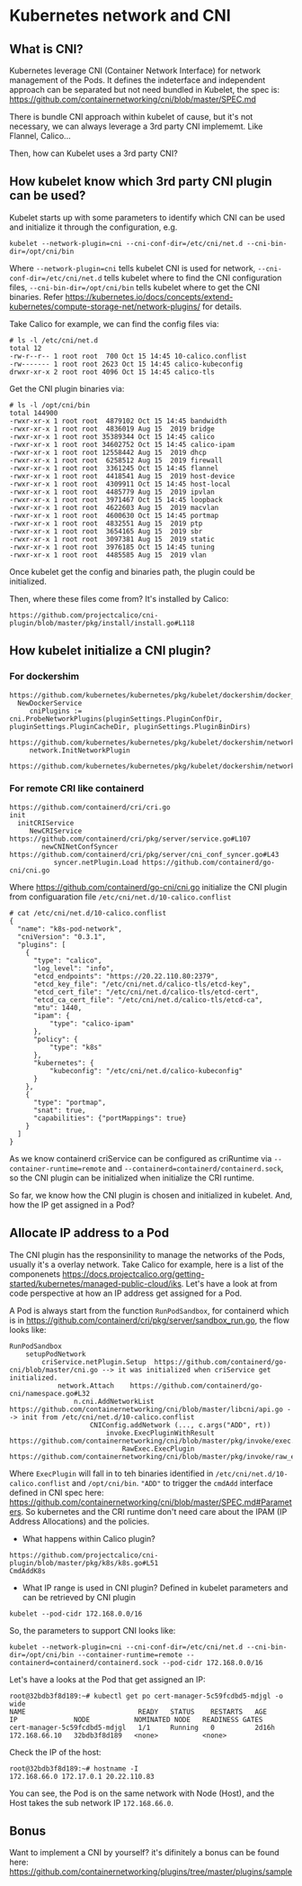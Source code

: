 
# Kubernetes network and CNI

## What is CNI?
Kubernetes leverage CNI (Container Network Interface) for network management of the Pods. It defines the indeterface and independent approach can be separated but not need bundled in Kubelet, the spec is: https://github.com/containernetworking/cni/blob/master/SPEC.md

There is bundle CNI approach within kubelet of cause, but it's not necessary, we can always leverage a 3rd party CNI implememt. Like Flannel, Calico...

Then, how can Kubelet uses a 3rd party CNI?

## How kubelet know which 3rd party CNI plugin can be used?

Kubelet starts up with some parameters to identify which CNI can be used and initialize it through the configuration, e.g.
```
kubelet --network-plugin=cni --cni-conf-dir=/etc/cni/net.d --cni-bin-dir=/opt/cni/bin
```

Where `--network-plugin=cni` tells kubelet CNI is used for network, `--cni-conf-dir=/etc/cni/net.d` tells kubelet where to find the CNI configuration files, `--cni-bin-dir=/opt/cni/bin` tells kubelet where to get the CNI binaries. Refer https://kubernetes.io/docs/concepts/extend-kubernetes/compute-storage-net/network-plugins/ for details.

Take Calico for example, we can find the config files via:
```
# ls -l /etc/cni/net.d
total 12
-rw-r--r-- 1 root root  700 Oct 15 14:45 10-calico.conflist
-rw------- 1 root root 2623 Oct 15 14:45 calico-kubeconfig
drwxr-xr-x 2 root root 4096 Oct 15 14:45 calico-tls
```

Get the CNI plugin binaries via:
```
# ls -l /opt/cni/bin
total 144900
-rwxr-xr-x 1 root root  4879102 Oct 15 14:45 bandwidth
-rwxr-xr-x 1 root root  4836019 Aug 15  2019 bridge
-rwxr-xr-x 1 root root 35389344 Oct 15 14:45 calico
-rwxr-xr-x 1 root root 34602752 Oct 15 14:45 calico-ipam
-rwxr-xr-x 1 root root 12558442 Aug 15  2019 dhcp
-rwxr-xr-x 1 root root  6258512 Aug 15  2019 firewall
-rwxr-xr-x 1 root root  3361245 Oct 15 14:45 flannel
-rwxr-xr-x 1 root root  4418541 Aug 15  2019 host-device
-rwxr-xr-x 1 root root  4309911 Oct 15 14:45 host-local
-rwxr-xr-x 1 root root  4485779 Aug 15  2019 ipvlan
-rwxr-xr-x 1 root root  3971467 Oct 15 14:45 loopback
-rwxr-xr-x 1 root root  4622603 Aug 15  2019 macvlan
-rwxr-xr-x 1 root root  4600630 Oct 15 14:45 portmap
-rwxr-xr-x 1 root root  4832551 Aug 15  2019 ptp
-rwxr-xr-x 1 root root  3654165 Aug 15  2019 sbr
-rwxr-xr-x 1 root root  3097381 Aug 15  2019 static
-rwxr-xr-x 1 root root  3976185 Oct 15 14:45 tuning
-rwxr-xr-x 1 root root  4485585 Aug 15  2019 vlan
```

Once kubelet get the config and binaries path, the plugin could be initialized.

Then, where these files come from? It's installed by Calico:
```
https://github.com/projectcalico/cni-plugin/blob/master/pkg/install/install.go#L118
```

## How kubelet initialize a CNI plugin?

### For dockershim
```
https://github.com/kubernetes/kubernetes/pkg/kubelet/dockershim/docker_service.go
  NewDockerService
     cniPlugins := cni.ProbeNetworkPlugins(pluginSettings.PluginConfDir, pluginSettings.PluginCacheDir, pluginSettings.PluginBinDirs)
         https://github.com/kubernetes/kubernetes/pkg/kubelet/dockershim/network/cni/cni.go#L133
     network.InitNetworkPlugin
         https://github.com/kubernetes/kubernetes/pkg/kubelet/dockershim/network/plugins.go
```

### For remote CRI like containerd
```
https://github.com/containerd/cri/cri.go
init
  initCRIService
     NewCRIService   https://github.com/containerd/cri/pkg/server/service.go#L107
        newCNINetConfSyncer  https://github.com/containerd/cri/pkg/server/cni_conf_syncer.go#L43
           syncer.netPlugin.Load https://github.com/containerd/go-cni/cni.go
```

Where https://github.com/containerd/go-cni/cni.go initialize the CNI plugin from configuaration file `/etc/cni/net.d/10-calico.conflist`
```
# cat /etc/cni/net.d/10-calico.conflist
{
  "name": "k8s-pod-network",
  "cniVersion": "0.3.1",
  "plugins": [
    {
      "type": "calico",
      "log_level": "info",
      "etcd_endpoints": "https://20.22.110.80:2379",
      "etcd_key_file": "/etc/cni/net.d/calico-tls/etcd-key",
      "etcd_cert_file": "/etc/cni/net.d/calico-tls/etcd-cert",
      "etcd_ca_cert_file": "/etc/cni/net.d/calico-tls/etcd-ca",
      "mtu": 1440,
      "ipam": {
          "type": "calico-ipam"
      },
      "policy": {
          "type": "k8s"
      },
      "kubernetes": {
          "kubeconfig": "/etc/cni/net.d/calico-kubeconfig"
      }
    },
    {
      "type": "portmap",
      "snat": true,
      "capabilities": {"portMappings": true}
    }
  ]
}
```

As we know containerd criService can be configured as criRuntime via `--container-runtime=remote` and `--containerd=containerd/containerd.sock`, so the CNI plugin can be initialized when initialize the CRI runtime.

So far, we know how the CNI plugin is chosen and initialized in kubelet. And, how the IP get assigned in a Pod?

## Allocate IP address to a Pod
The CNI plugin has the responsinility to manage the networks of the Pods, usually it's a overlay network. Take Calico for example, here is a list of the componenets https://docs.projectcalico.org/getting-started/kubernetes/managed-public-cloud/iks. Let's have a look at from code perspective at how an IP address get assigned for a Pod.

A Pod is always start from the function `RunPodSandbox`, for containerd which is in https://github.com/containerd/cri/pkg/server/sandbox_run.go, the flow looks like:
```
RunPodSandbox
    setupPodNetwork
        criService.netPlugin.Setup  https://github.com/containerd/go-cni/blob/master/cni.go --> it was initialized when criService get initialized.
            network.Attach    https://github.com/containerd/go-cni/namespace.go#L32
                n.cni.AddNetworkList    https://github.com/containernetworking/cni/blob/master/libcni/api.go --> init from /etc/cni/net.d/10-calico.conflist
                    CNIConfig.addNetwork (..., c.args("ADD", rt))
                        invoke.ExecPluginWithResult  https://github.com/containernetworking/cni/blob/master/pkg/invoke/exec.go#L76
                            RawExec.ExecPlugin  https://github.com/containernetworking/cni/blob/master/pkg/invoke/raw_exec.go#L34
```


Where `ExecPlugin` will fall in to teh binaries identified in `/etc/cni/net.d/10-calico.conflist` and `/opt/cni/bin`. `"ADD"` to trigger the `cmdAdd` interface defined in CNI spec here: https://github.com/containernetworking/cni/blob/master/SPEC.md#Parameters. So kubernetes and the CRI runtime don't need care about the IPAM (IP Address Allocations) and the policies.

- What happens within Calico plugin?

```
https://github.com/projectcalico/cni-plugin/blob/master/pkg/k8s/k8s.go#L51
CmdAddK8s
```

- What IP range is used in CNI plugin?
Defined in kubelet parameters and can be retrieved by CNI plugin
```
kubelet --pod-cidr 172.168.0.0/16
```

So, the parameters to support CNI looks like:
```
kubelet --network-plugin=cni --cni-conf-dir=/etc/cni/net.d --cni-bin-dir=/opt/cni/bin --container-runtime=remote --containerd=containerd/containerd.sock --pod-cidr 172.168.0.0/16
```

Let's have a looks at the Pod that get assigned an IP:
```
root@32bdb3f8d189:~# kubectl get po cert-manager-5c59fcdbd5-mdjgl -o wide
NAME                            READY   STATUS    RESTARTS   AGE     IP              NODE           NOMINATED NODE   READINESS GATES
cert-manager-5c59fcdbd5-mdjgl   1/1     Running   0          2d16h   172.168.66.10   32bdb3f8d189   <none>           <none>
```

Check the IP of the host:
```
root@32bdb3f8d189:~# hostname -I
172.168.66.0 172.17.0.1 20.22.110.83
```

You can see, the Pod is on the same network with Node (Host), and the Host takes the sub network IP `172.168.66.0`.

## Bonus

Want to implement a CNI by yourself? it's difinitely a bonus can be found here: https://github.com/containernetworking/plugins/tree/master/plugins/sample
